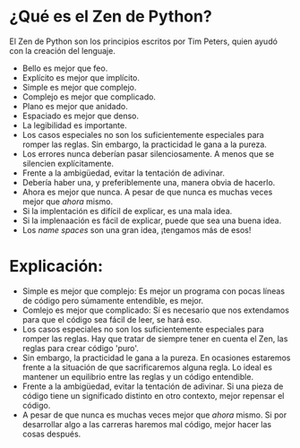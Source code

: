 # ¿Qué es el Zen de Python?

El Zen de Python son los principios escritos por Tim Peters, quien ayudó con la creación del lenguaje.

- Bello es mejor que feo.
- Explícito es mejor que implícito.
- Simple es mejor que complejo.
- Complejo es mejor que complicado.
- Plano es mejor que anidado.
- Espaciado es mejor que denso.
- La legibilidad es importante.
- Los casos especiales no son los suficientemente especiales para romper las reglas. Sin embargo, la practicidad le gana a la pureza.
- Los errores nunca deberían pasar silenciosamente. A menos que se silencien explícitamente.
- Frente a la ambigüedad, evitar la tentación de adivinar.
- Debería haber una, y preferiblemente una, manera obvia de hacerlo.
- Ahora es mejor que nunca. A pesar de que nunca es muchas veces mejor que *ahora* mismo.
- Si la implentación es difícil de explicar, es una mala idea.
- Si la implenaación es fácil de explicar, puede que sea una buena idea.
- Los *name spaces* son una gran idea, ¡tengamos más de esos!

# Explicación:
- Simple es mejor que complejo:
    Es mejor un programa con pocas líneas de código pero súmamente entendible, es mejor.
- Comlejo es mejor que complicado:
    Sí es necesario que nos extendamos para que el código sea fácil de leer, se hará eso.
- Los casos especiales no son los suficientemente especiales para romper las reglas.
    Hay que tratar de siempre tener en cuenta el Zen, las reglas para crear código 'puro'.
- Sin embargo, la practicidad le gana a la pureza.
    En ocasiones estaremos frente a la situación de que sacrificaremos alguna regla. Lo ideal es mantener un equilibrio entre las reglas y un código entendible.
- Frente a la ambigüedad, evitar la tentación de adivinar.
    Si una pieza de código tiene un significado distinto en otro contexto, mejor repensar el código.
- A pesar de que nunca es muchas veces mejor que *ahora* mismo.
    Si por desarrollar algo a las carreras haremos mal código, mejor hacer las cosas después.